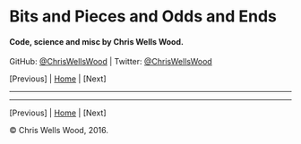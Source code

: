 # Bits and Pieces and Odds and Ends

#### Code, science and misc by Chris Wells Wood.

GitHub: [@ChrisWellsWood](https://github.com/ChrisWellsWood) \| Twitter: [@ChrisWellsWood](https://twitter.com/ChrisWellsWood)

[Previous] \| [Home](https://chriswellswood.github.io) \| [Next]

---

<script src="https://gist.github.com/ChrisWellsWood/84421854794037e760808d5d97d21421.js"></script>

---

[Previous] \| [Home](index.md) \| [Next]

© Chris Wells Wood, 2016. 
